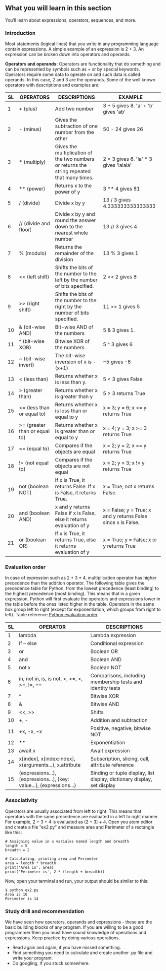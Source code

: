 ## What you will learn in this section
You’ll learn about expressions, operators, sequences, and more.

### Introduction
Most statements (logical lines) that you write in any programming language contain expressions. A simple example of an expression is 2 + 3. An expression can be broken down into operators and operands.

**Operators and operands:** Operators are functionality that do something and can be represented by symbols such as + or by special keywords. Operators require some data to operate on and such data is called operands. In this case, 2 and 3 are the operands. Some of the well known operators with descriptions and examples are:

SL | OPERATORS | DESCRIPTIONS | EXAMPLE
--------------- | ------------ | ------------- | ----------------
1 | + (plus) | Add two number | 3 + 5 gives 8. 'a' + 'b' gives 'ab'
2 | - (minus) | Gives the subtraction of one number from the other | 50 - 24 gives 26
3 | * (multiply) | Gives the multiplication of the two numbers or returns the string repeated that many times. | 2 * 3 gives 6. 'la' * 3 gives 'lalala'
4 | ** (power) | Returns x to the power of y | 3 ** 4 gives 81
5 | / (divide) | Divide x by y | 13 / 3 gives 4.333333333333333
6 | // (divide and floor) | Divide x by y and round the answer down to the nearest whole number | 13 // 3 gives 4
7 | % (modulo) | Returns the remainder of the division | 13 % 3 gives 1
8 | << (left shift) | Shifts the bits of the number to the left by the number of bits specified. | 2 << 2 gives 8
9 | >> (right shift) | Shifts the bits of the number to the right by the number of bits specified. | 11 >> 1 gives 5
10 | & (bit-wise AND) | Bit-wise AND of the numbers | 5 & 3 gives 1.
11 | ^ (bit-wise XOR) | Bitwise XOR of the numbers | 5 ^ 3 gives 6
12 | ~ (bit-wise invert) | The bit-wise inversion of x is -(x+1) | ~5 gives -6
13 | < (less than) | Returns whether x is less than y. | 5 < 3 gives False
14 | > (greater than) | Returns whether x is greater than y | 5 > 3 returns True
15 | <= (less than or equal to) | Returns whether x is less than or equal to y | x = 3; y = 6; x <= y returns True
16 | >= (greater than or equal to) | Returns whether x is greater than or equal to y | x = 4; y = 3; x >= 3 returns True
17 | == (equal to) | Compares if the objects are equal | x = 2; y = 2; x == y returns True
18 | != (not equal to) | Compares if the objects are not equal | x = 2; y = 3; x != y returns True
19 | not (boolean NOT) | If x is True, it returns False. If x is False, it returns True. | x = True; not x returns False.
20 | and (boolean AND) | x and y returns False if x is False, else it returns evaluation of y | x = False; y = True; x and y returns False since x is False.
21 | or (boolean OR) | If x is True, it returns True, else it returns evaluation of y | x = True; y = False; x or y returns True

### Evaluation order
In case of expression such as 2 + 3 * 4, multiplication operator has higher precedence than the addition operator.
The following table gives the precedence table for Python, from the lowest precedence (least binding) to the highest precedence (most binding). This means that in a given expression, Python will first evaluate the operators and expressions lower in the table before the ones listed higher in the table. Operators in the same box group left to right (except for exponentiation, which groups from right to left). Table reference [Python evaluation order](https://docs.python.org/3/reference/expressions.html#operator-precedence)

SL | OPERATOR | DESCRIPTIONS
-------- | --------- | -----------
1 | lambda | Lambda expression
2 | if – else | Conditional expression
3 | or | Boolean OR
4 | and | Boolean AND
5 | not x | Boolean NOT
6 | in, not in, is, is not, <, <=, >, >=, !=, == | Comparisons, including membership tests and identity tests
7 | ^ | Bitwise XOR
8 | & | Bitwise AND
9 | <<, >> | Shifts
10 | +, - | Addition and subtraction
11 | +x, -x, ~x | Positive, negative, bitwise NOT
12 | ** | Exponentiation
13 | await x | Await expression
14 | x[index], x[index:index], x(arguments...), x.attribute | Subscription, slicing, call, attribute reference
15 | (expressions...), [expressions...], {key: value...}, {expressions...} | Binding or tuple display, list display, dictionary display, set display

### Associativity
Operators are usually associated from left to right. This means that operators with the same precedence are evaluated in a left to right manner. For example, 2 + 3 + 4 is evaluated as (2 + 3) + 4.
Open you atom editor and create a file "ex2.py" and measure area and Perimeter of a rectangle like this:
```
# Assigning value in a variales named length and breadth
length = 5
breadth = 2

# Calculating, printing area and Perimeter
area = length * breadth
print('Area is', area)
print('Perimeter is', 2 * (length + breadth))
```
Now, open your terminal and run, your output should be similar to this:
```
$ python ex2.py
Area is 10
Perimeter is 14
```

### Study drill and recommendation
We have seen how operators, operands and expressions - these are the basic building blocks of any program. If you are willing to be a good programmer then you must have sound knowledge of operations and expressions. Keep practice by doing various operations.
- Read again and again, if you have missed something.
- Find something you need to calculate and create another .py file and write your program.
- Do googling, if you stuck somewhere.
